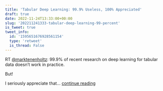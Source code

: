 ```yaml
---
title: 'Tabular Deep Learning: 99.9% Useless, 100% Appreciated'
draft: true
date: 2022-11-24T13:33:00+00:00
slug: '202211241333-tabular-deep-learning-99-percent'
is_tweet: true
tweet_info:
  id: '1595651676928561154'
  type: 'retweet'
  is_thread: False
---
```




RT [@marktenenholtz](https://x.com/marktenenholtz): 99.9% of recent research on deep learning for tabular data doesn’t work in practice.

But!

I seriously appreciate that… [continue reading](https://x.com/sytelus/status/1595651676928561154)
